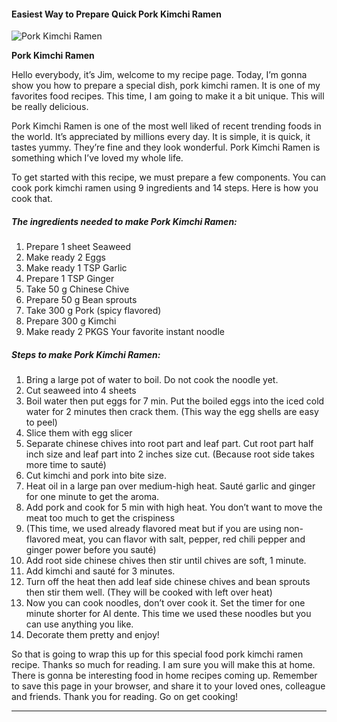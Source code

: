             

#### Easiest Way to Prepare Quick Pork Kimchi Ramen

![Pork Kimchi Ramen](https://img-global.cpcdn.com/recipes/da609d8f94424fd8/751x532cq70/pork-kimchi-ramen-recipe-main-photo.jpg)

**Pork Kimchi Ramen**

Hello everybody, it’s Jim, welcome to my recipe page. Today, I’m gonna show you how to prepare a special dish, pork kimchi ramen. It is one of my favorites food recipes. This time, I am going to make it a bit unique. This will be really delicious.

Pork Kimchi Ramen is one of the most well liked of recent trending foods in the world. It’s appreciated by millions every day. It is simple, it is quick, it tastes yummy. They’re fine and they look wonderful. Pork Kimchi Ramen is something which I’ve loved my whole life.

To get started with this recipe, we must prepare a few components. You can cook pork kimchi ramen using 9 ingredients and 14 steps. Here is how you cook that.

##### The ingredients needed to make Pork Kimchi Ramen:

1.  Prepare 1 sheet Seaweed
2.  Make ready 2 Eggs
3.  Make ready 1 TSP Garlic
4.  Prepare 1 TSP Ginger
5.  Take 50 g Chinese Chive
6.  Prepare 50 g Bean sprouts
7.  Take 300 g Pork (spicy flavored)
8.  Prepare 300 g Kimchi
9.  Make ready 2 PKGS Your favorite instant noodle

##### Steps to make Pork Kimchi Ramen:

1.  Bring a large pot of water to boil. Do not cook the noodle yet.
2.  Cut seaweed into 4 sheets
3.  Boil water then put eggs for 7 min. Put the boiled eggs into the iced cold water for 2 minutes then crack them. (This way the egg shells are easy to peel)
4.  Slice them with egg slicer
5.  Separate chinese chives into root part and leaf part. Cut root part half inch size and leaf part into 2 inches size cut. (Because root side takes more time to sauté)
6.  Cut kimchi and pork into bite size.
7.  Heat oil in a large pan over medium-high heat. Sauté garlic and ginger for one minute to get the aroma.
8.  Add pork and cook for 5 min with high heat. You don’t want to move the meat too much to get the crispiness
9.  (This time, we used already flavored meat but if you are using non-flavored meat, you can flavor with salt, pepper, red chili pepper and ginger power before you sauté)
10.  Add root side chinese chives then stir until chives are soft, 1 minute.
11.  Add kimchi and sauté for 3 minutes.
12.  Turn off the heat then add leaf side chinese chives and bean sprouts then stir them well. (They will be cooked with left over heat)
13.  Now you can cook noodles, don’t over cook it. Set the timer for one minute shorter for Al dente. This time we used these noodles but you can use anything you like.
14.  Decorate them pretty and enjoy!

So that is going to wrap this up for this special food pork kimchi ramen recipe. Thanks so much for reading. I am sure you will make this at home. There is gonna be interesting food in home recipes coming up. Remember to save this page in your browser, and share it to your loved ones, colleague and friends. Thank you for reading. Go on get cooking!

* * *